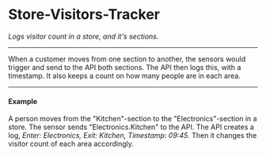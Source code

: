 # Store-Visitors-Tracker
*Logs visitor count in a store, and it's sections.*

---

When a customer moves from one section to another, the sensors would trigger and send to the API both sections.
The API then logs this, with a timestamp. It also keeps a count on how many people are in each area.

---

#### Example ####
A person moves from the "Kitchen"-section to the "Electronics"-section in a store. 
The sensor sends "Electronics.Kitchen" to the API. 
The API creates a log, *Enter: Electronics, Exit: Kitchen, Timestamp: 09:45*.
Then it changes the visitor count of each area accordingly.

